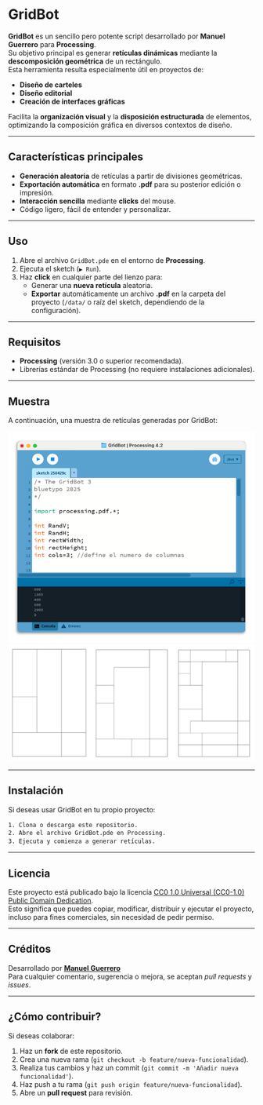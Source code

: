 # GridBot

**GridBot** es un sencillo pero potente script desarrollado por **Manuel Guerrero** para **Processing**.  
Su objetivo principal es generar **retículas dinámicas** mediante la **descomposición geométrica** de un rectángulo.  
Esta herramienta resulta especialmente útil en proyectos de:

- **Diseño de carteles**
- **Diseño editorial**
- **Creación de interfaces gráficas**

Facilita la **organización visual** y la **disposición estructurada** de elementos, optimizando la composición gráfica en diversos contextos de diseño.

---

## Características principales

- **Generación aleatoria** de retículas a partir de divisiones geométricas.
- **Exportación automática** en formato **.pdf** para su posterior edición o impresión.
- **Interacción sencilla** mediante **clicks** del mouse.
- Código ligero, fácil de entender y personalizar.

---

## Uso

1. Abre el archivo `GridBot.pde` en el entorno de **Processing**.
2. Ejecuta el sketch (`▶️ Run`).
3. Haz **click** en cualquier parte del lienzo para:
   - Generar una **nueva retícula** aleatoria.
   - **Exportar** automáticamente un archivo **.pdf** en la carpeta del proyecto (`/data/` o raíz del sketch, dependiendo de la configuración).

---

## Requisitos

- **Processing** (versión 3.0 o superior recomendada).
- Librerías estándar de Processing (no requiere instalaciones adicionales).

---

## Muestra

A continuación, una muestra de retículas generadas por GridBot:

![Vista previa de GridBot](assets/gridbot001.png)
![Retículas de GridBot](assets/gridbot002.png)

---

## Instalación

Si deseas usar GridBot en tu propio proyecto:

```bash
1. Clona o descarga este repositorio.
2. Abre el archivo GridBot.pde en Processing.
3. Ejecuta y comienza a generar retículas.
```

---

## Licencia

Este proyecto está publicado bajo la licencia [CC0 1.0 Universal (CC0-1.0) Public Domain Dedication](LICENSE).  
Esto significa que puedes copiar, modificar, distribuir y ejecutar el proyecto, incluso para fines comerciales, sin necesidad de pedir permiso.

---

## Créditos

Desarrollado por [**Manuel Guerrero**](https://github.com/bluetypo)  
Para cualquier comentario, sugerencia o mejora, se aceptan *pull requests* y *issues*.

---

## ¿Cómo contribuir?

Si deseas colaborar:

1. Haz un **fork** de este repositorio.
2. Crea una nueva rama (`git checkout -b feature/nueva-funcionalidad`).
3. Realiza tus cambios y haz un commit (`git commit -m 'Añadir nueva funcionalidad'`).
4. Haz push a tu rama (`git push origin feature/nueva-funcionalidad`).
5. Abre un **pull request** para revisión.
